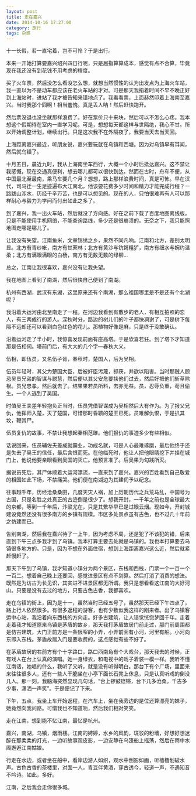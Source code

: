 ```yaml
---
layout: post
title: 走在嘉兴
date: 2014-10-16 17:27:00
category: 旅行
tags: 杂感
---
```


十一长假，若一直宅着，岂不可怜？于是出行。

本来一开始打算要嘉兴绍兴四日行呢，只是屈指算算成本，感觉有点不合算，毕竟现在我还没有到花钱不用考虑的程度。

买了火车票，然后没怎么看没怎么想，就想当然惯性的认为出发点为上海火车站，我一直以为不是动车都应该在老火车站的才对。可是那天我掐着时间不早不晚正好到上海站时，进站了我才被告知来错地点了。我看看票，上面赫然印着上海南至嘉兴。当时我那个囧啊！相当羞愧。真是丢人呐！然后赶快跑开。

然后票没退也没坐就那样浪费了。好在票价只十来块，然后可以不怎么心疼。我本想这个假期待在室内一直学习呢。可是，想想每天都这样与世隔绝，我心不甘。所以开始调整计划，继续出行。只是这次我不在外隔夜了，我要当天去当天回。

上海距离嘉兴最近，听朋友说，嘉兴要玩就在乌镇和西塘。因为对乌镇早有耳闻，然后就乌镇了。

十月五日，晨近九时，我从上海南坐车西行，大概一个小时后抵达嘉兴。这不禁让我感慨，现在交通真便利，想去哪儿都可以很快到达。然而在古时，舟车不便，从中国最北至最南，乘马车要几个月？想想，路上那样浪费时间，真是可怖。早在汉代，司马迁一生足迹遍布大江南北，他该要花费多少时间和精力才能完成行程？一路跋山涉水，历经千辛万苦，也是可以想见的。现在的人，只怕很难再有人可以那样耐心与毅力为学问而付出如此之多了。

到了嘉兴，我一出火车站，然后就没了方向感。好在之前下载了百度地图离线版。只是不能使用手机网络，不能查询路线，多少还是很崩溃的。无奈之下，我只能照地图走哪是哪儿了。

让我没有失望。江南鱼米，文章锦绣之乡，果然不同凡响。江南和北方，差别太明显。北方有青纱帐，南方有甘蔗林；北方有黄沙与钪锵粗犷，南方有细水与婉约温柔；北方有满眼满眼的白杨，南方有无数无数的绿柳…

总之，江南让我很喜欢，嘉兴没有让我失望。

我在地图上看到了南湖，然后很快自己便到了南湖。

杭州有西湖，武汉有东湖，这里原来还有个南湖，那么祖国哪里是不是还有个北湖呢？

我沿着大运河由北至南走了一程。在河边我看到有散步的老人，有相互拍照的恋人，有三两成行的游人。深秋时分，路边的树儿们的叶子都快凋谢了，可是树下每隔不远却还可以看到白色红色的花儿。那植物好像是麻，只是终于没敢确认。

沿着运河走了半小时，我惊喜发现前面有座高塔。于是欣喜若狂。到了塔下才知道那是伍相伺。塔前门后，有大大的几个字—春秋大义。

伍相，即伍员，又名伍子胥，春秋时，楚国人，后为吴相。

伍员年轻时，其父为楚国大臣，后被奸臣污蔑，抓获，并欲以陷害。当时那贼人顾忌吴员兄弟的智谋与聪慧，然后便以其父安危要挟他们过去，然后好把他们斩草除根。员兄忠孝，然后就去了。结果果若员所料，去亦无益。员，忍辱负重，苟且偷生。一个人逃到了吴国。

时值吴王夫差年轻抱负正当时，伍员凭借智谋成为吴相然后大有作为。为了报父兄仇，他挥师入楚，灭了楚国，可惜那时昏聩的楚王已死。员难解仇恨，于是扒其坟，鞭其尸。

伍员复仇的故事，不禁让我想起秦相范雎。他们报仇的事迹多少有些相似。

话说回来，伍员辅佐夫差成就霸业，功成名就，可是人心最难琢磨，最后他终于还是失去了吴王的信任，最后含恨而死。在他临死时，他让人把他眼睛挖下并挂在城门上，他说他要亲眼看到吴国的灭亡。他预言准了。后吴果为勾践所灭。

据说员死后，其尸体顺着大运河漂流，一直来到了嘉兴。嘉兴的百姓看到自己敬爱的相国如此下场，不禁痛哭。他们便在南湖边为其建伺予以纪念。

往事越千年，历经沧桑桑田，几度天灾人祸，加上历朝历代之兵荒马乱，中国号为古国，只是名胜之处真正的古迹倒是很少了。想我开封，一千年之前也是全球最大的京都，等到一千年后，汴梁尤在，只是其繁华早已是过眼云烟。现如今，开封城建设竟然还没有很多南方的乡镇有规模。市区多处景点虽有古色，也不过几十年前之仿建而已。

告别南湖，然后我在嘉兴待了一上午，因为考虑不周，还是犯了不该犯的错，后来直到下午三点多我才到了乌镇。我本打算主要去处就是乌镇的。我也本打算要去乌镇很多地方的。只是，因为不想在外面住宿，想到上海距离嘉兴这么近，然后就紧赶慢赶了。

那天下午到了乌镇，我才知道小镇分为两个景区，东栈和西栈，门票一个一百一个一百二。想着自己晚上还要回，感觉进景区有点不划算。然后打消了消费的想法。既然是为访古为长见识，其实进不进景区都无所谓。我只是想看看这江南的大好河山。只要是没有去过的地方，只要古色古香，我都喜欢。

走在乌镇的街上，因为是十一，虽然当时已经五号了，虽然那天已经下午四点了，路上行人依然很多。有很多返程的游客，也有少数似我这样的刚来者。出了乌镇客运中心站，我沿着向东西栈的方向走。好多古建筑，让人错觉恍惚梦回千年。走着走着我才知道原来乌镇是茅盾的故乡，那天我打茅盾故居门前走过，那门前周围都是仿古建筑，大门正前方是一条很窄的小弄，小弄前面有小河，河里有船。小河向东即入东栈。茅盾故居入门是要收费的，这点感觉有些不好了。

在茅盾故居的右前方有个十字路口，路口西南角有个大戏台，那天我去的时候，正有戏人在台上认真的演唱。她一身绿衣，和电视中的戏子着装一模一样。我听不懂江南话，她唱的什么，我听了又听，就是没有听得明白。那台下有个广场，里面来来往往很多人，还有一些人干脆坐在小亭下面长石凳上休息，只是认真听戏的倒没几人。那一刻，我脑海突然显现几句话，“台上锣鼓铿锵，台下几多沧桑。千古多少事，潇洒一声笑”。于是便记了下来。

下午，五点，我坐上车开始返程，在汽车上，坐在我旁边的是位还算漂亮的妹子，她竟然向我问路。可惜我也不知道呃，然后我们相对笑笑。

走在江南，想到能不忆江南，最忆是杭州。

嘉兴，南湖，乌镇，烟雨楼。江南的娉婷，水乡的风韵，斑驳的粉墙，好想好想迷醉在那柔柔的灯光，一边听故事观皮影，一边安静在乌篷船上摇荡，然后在雨中水阁邂逅江南姑娘。

行走在水边，或者坐在船中，看岸边游人如织，观水中倒影如画，听樯橹划破水声。古色古香的茶楼里，对面一人，青豆伴黄酒，穿古透今，轻道一声，不遇知音不吟诗。如此，多好。

江南，之后我会走你很多城。
